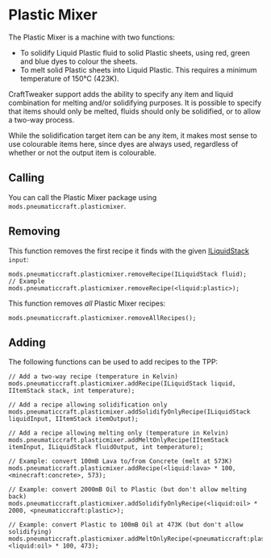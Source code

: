# Plastic Mixer

The Plastic Mixer is a machine with two functions:

* To solidify Liquid Plastic fluid to solid Plastic sheets, using red, green and blue dyes to colour the sheets.
* To melt solid Plastic sheets into Liquid Plastic. This requires a minimum temperature of 150°C (423K).

CraftTweaker support adds the ability to specify any item and liquid combination for melting and/or solidifying purposes. It is possible to specify that items should only be melted, fluids should only be solidified, or to allow a two-way process.

While the solidification target item can be any item, it makes most sense to use colourable items here, since dyes are always used, regardless of whether or not the output item is colourable.

## Calling

You can call the Plastic Mixer package using `mods.pneumaticcraft.plasticmixer`.

## Removing

This function removes the first recipe it finds with the given [ILiquidStack](/Vanilla/Liquids/ILiquidStack/) `input`:

```zenscript
mods.pneumaticcraft.plasticmixer.removeRecipe(ILiquidStack fluid);
// Example
mods.pneumaticcraft.plasticmixer.removeRecipe(<liquid:plastic>);
```

This function removes *all* Plastic Mixer recipes:

```zenscript
mods.pneumaticcraft.plasticmixer.removeAllRecipes();
```

## Adding

The following functions can be used to add recipes to the TPP:

```zenscript
// Add a two-way recipe (temperature in Kelvin)
mods.pneumaticcraft.plasticmixer.addRecipe(ILiquidStack liquid, IItemStack stack, int temperature);

// Add a recipe allowing solidification only
mods.pneumaticcraft.plasticmixer.addSolidifyOnlyRecipe(ILiquidStack liquidInput, IItemStack itemOutput);

// Add a recipe allowing melting only (temperature in Kelvin)
mods.pneumaticcraft.plasticmixer.addMeltOnlyRecipe(IItemStack itemInput, ILiquidStack fluidOutput, int temperature);

// Example: convert 100mB Lava to/from Concrete (melt at 573K)
mods.pneumaticcraft.plasticmixer.addRecipe(<liquid:lava> * 100, <minecraft:concrete>, 573);

// Example: convert 2000mB Oil to Plastic (but don't allow melting back)
mods.pneumaticcraft.plasticmixer.addSolidifyOnlyRecipe(<liquid:oil> * 2000, <pneumaticcraft:plastic>);

// Example: convert Plastic to 100mB Oil at 473K (but don't allow solidifying)
mods.pneumaticcraft.plasticmixer.addMeltOnlyRecipe(<pneumaticcraft:plastic>, <liquid:oil> * 100, 473);
```